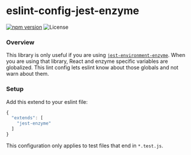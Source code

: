 # eslint-config-jest-enzyme

[![npm version](https://img.shields.io/npm/v/eslint-config-jest-enzyme.svg)](https://www.npmjs.com/package/eslint-config-jest-enzyme)
![License](https://img.shields.io/npm/l/chai-enzyme.svg)

### Overview

This library is only useful if you are using [`jest-environment-enzyme`](/packages/jest-environment-enzyme). When you are using that library, React and enzyme specific variables are globalized. This lint config lets eslint know about those globals and not warn about them.

### Setup

Add this extend to your eslint file:

```js
{
  "extends": [
    "jest-enzyme"
  ]
}
```

This configuration only applies to test files that end in `*.test.js`.
